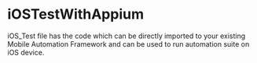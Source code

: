 # iOSTestWithAppium

iOS_Test file has the code which can be directly imported to your existing Mobile Automation Framework and can be used to run automation suite on iOS device.
